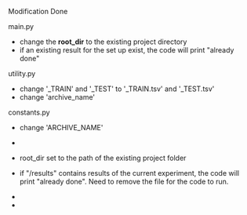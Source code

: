 Modification Done

main.py

- change the **root_dir** to the existing project directory
- if an existing result for the set up exist, the code will print "already done"



utility.py

- change '\_TRAIN' and '\_TEST' to '\_TRAIN.tsv' and '\_TEST.tsv'
- change 'archive_name'

constants.py

- change 'ARCHIVE_NAME' 
- 

- root_dir set to the path of the existing project folder
- if "/results" contains results of the current experiment, the code will print "already done". Need to remove the file for the code to run. 
- 
- 